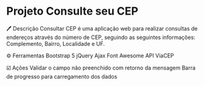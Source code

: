 # Projeto Consulte seu CEP

🖊️ Descrição
Consultar CEP é uma aplicação web para realizar consultas de endereços através do número de CEP, seguindo as seguintes informações: Complemento, Bairro, Localidade e UF.

⚙️ Ferramentas
Bootstrap 5
jQuery
Ajax
Font Awesome
API ViaCEP

☑️ Ações
Validar o campo não preenchido com retorno da mensagem
Barra de progresso para carregamento dos dados
